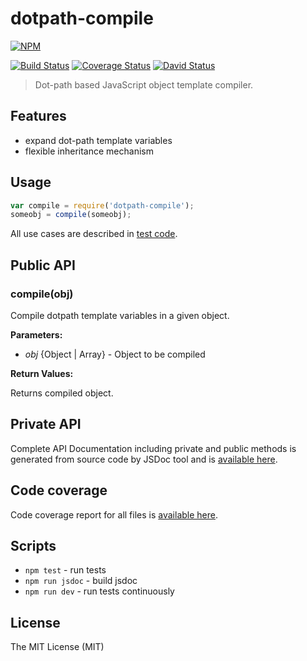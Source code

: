 # dotpath-compile

[![NPM](https://nodei.co/npm/dotpath-compile.png)](https://nodei.co/npm/dotpath-compile/)

[![Build Status](https://travis-ci.org/tsertkov/dotpath-compile.svg?branch=master)](https://travis-ci.org/tsertkov/dotpath-compile)
[![Coverage Status](https://img.shields.io/coveralls/tsertkov/dotpath-compile.svg)](https://coveralls.io/r/tsertkov/dotpath-compile?branch=master)
[![David Status](https://david-dm.org/tsertkov/dotpath-compile.png)](https://david-dm.org/tsertkov/dotpath-compile)

> Dot-path based JavaScript object template compiler.

## Features

- expand dot-path template variables
- flexible inheritance mechanism

## Usage

```javascript
var compile = require('dotpath-compile');
someobj = compile(someobj);
```

All use cases are described in [test code](https://github.com/tsertkov/dotpath-compile/blob/master/test/compile.js).


## Public API

### compile(obj)

Compile dotpath template variables in a given object.

**Parameters:**

- *obj* {Object | Array} - Object to be compiled

**Return Values:**

Returns compiled object.

## Private API

Complete API Documentation including private and public methods is generated from source code by JSDoc tool and is [available here](https://s3.eu-central-1.amazonaws.com/tsertkov-artifacts/dotpath-compile/master/jsdoc/index.html).

## Code coverage

Code coverage report for all files is [available here](https://s3.eu-central-1.amazonaws.com/tsertkov-artifacts/dotpath-compile/master/coverage/lcov-report/index.html).

## Scripts

- `npm test` - run tests
- `npm run jsdoc` - build jsdoc
- `npm run dev` - run tests continuously

## License

The MIT License (MIT)

